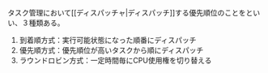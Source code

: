 タスク管理において[[ディスパッチャ|ディスパッチ]]する優先順位のことをといい、３種類ある。
1. 到着順方式：実行可能状態になった順番にディスパッチ
2. 優先順方式：優先順位が高いタスクから順にディスパッチ
3. ラウンドロビン方式：一定時間毎にCPU使用権を切り替える